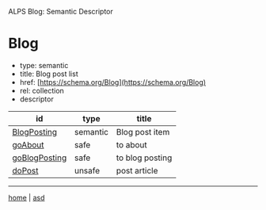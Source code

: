 ALPS Blog: Semantic Descriptor
# Blog
 * type: semantic
 * title: Blog post list
 * href: [https://schema.org/Blog](https://schema.org/Blog)
 * rel: collection
 * descriptor

| id | type | title |
|---|---|---|
| [BlogPosting](semantic.BlogPosting.md) | semantic | Blog post item |
| [goAbout](safe.goAbout.md) | safe | to about |
| [goBlogPosting](safe.goBlogPosting.md) | safe | to blog posting |
| [doPost](unsafe.doPost.md) | unsafe | post article |

---

[home](../index.md) | [asd](../profile.svg)